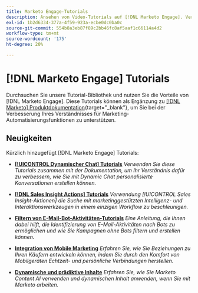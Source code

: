 ```yaml
---
title: Marketo Engage-Tutorials
description: Ansehen von Video-Tutorials auf [!DNL Marketo Engage]. Verbessern Sie Ihr Verständnis für die Verwendung von Funktionen zur Marketing-Automatisierung und mehr.
exl-id: 1b2d6334-377a-4f59-923a-ecbe0dc0ba0c
source-git-commit: 554b8a3eb87f89c2bb46fc8af5aaf1c66114a4d2
workflow-type: tm+mt
source-wordcount: '175'
ht-degree: 20%

---
```


# [!DNL Marketo Engage] Tutorials

Durchsuchen Sie unsere Tutorial-Bibliothek und nutzen Sie die Vorteile von [!DNL Marketo Engage]. Diese Tutorials können als Ergänzung zu [[!DNL Marketo] Produktdokumentation](https://experienceleague.adobe.com/docs/marketo/using/home.html){target=&quot;_blank&quot;}, um Sie bei der Verbesserung Ihres Verständnisses für Marketing-Automatisierungsfunktionen zu unterstützen.

## Neuigkeiten

Kürzlich hinzugefügt [!DNL Marketo Engage] Tutorials:

* **[[!UICONTROL Dynamischer Chat]  Tutorials](dynamic-chat/dynamic-chat-overview.md)**
   _Verwenden Sie diese Tutorials zusammen mit der Dokumentation, um Ihr Verständnis dafür zu verbessern, wie Sie mit Dynamic Chat personalisierte Konversationen erstellen können._

* **[[!DNL Sales Insight Actions] Tutorials](/help/sales-insight-actions/overview.md)**
   _Verwendung [!UICONTROL Sales Insight-Aktionen] die Suche mit marketinggestützten Intelligenz- und Interaktionswerkzeugen in einem einzigen Workflow zu beschleunigen._

* **[Filtern von E-Mail-Bot-Aktivitäten-Tutorials](filtering-email-bot-activities/setup.md)**
   _Eine Anleitung, die Ihnen dabei hilft, die Identifizierung von E-Mail-Aktivitäten nach Bots zu ermöglichen und wie Sie Kampagnen ohne Bots filtern und erstellen können._

* **[Integration von Mobile Marketing](cross-channel-marketing/mobile-marketing-learn.md)**
   _Erfahren Sie, wie Sie Beziehungen zu Ihren Käufern entwickeln können, indem Sie durch den Komfort von Mobilgeräten Echtzeit- und persönliche Verbindungen herstellen._

* **[Dynamische und prädiktive Inhalte](email-marketing/dynamic-and-predictive-content-learn.md)**
   _Erfahren Sie, wie Sie Marketo Content AI verwenden und dynamischen Inhalt anwenden, wenn Sie mit Marketo arbeiten._
